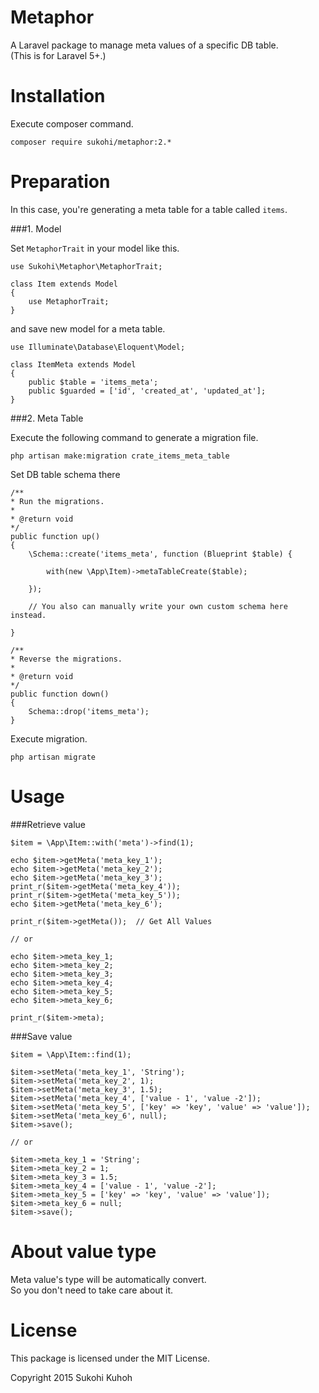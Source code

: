 Metaphor
=====

A Laravel package to manage meta values of a specific DB table.  
(This is for Laravel 5+.)

Installation
====

Execute composer command.

    composer require sukohi/metaphor:2.*

Preparation
====

In this case, you're generating a meta table for a table called `items`. 

###1. Model

Set `MetaphorTrait` in your model like this.

    use Sukohi\Metaphor\MetaphorTrait;
    
    class Item extends Model
    {
        use MetaphorTrait;
    }

and save new model for a meta table.

    use Illuminate\Database\Eloquent\Model;
    
    class ItemMeta extends Model
    {
        public $table = 'items_meta';
        public $guarded = ['id', 'created_at', 'updated_at'];
    }

###2. Meta Table

Execute the following command to generate a migration file.

    php artisan make:migration crate_items_meta_table

   
Set DB table schema there

    /**
    * Run the migrations.
    *
    * @return void
    */
    public function up()
    {
        \Schema::create('items_meta', function (Blueprint $table) {

            with(new \App\Item)->metaTableCreate($table);

        });
            
        // You also can manually write your own custom schema here instead.
        
    }
    
    /**
    * Reverse the migrations.
    *
    * @return void
    */
    public function down()
    {
        Schema::drop('items_meta');
    }
    

Execute migration.

    php artisan migrate


Usage
====

###Retrieve value

    $item = \App\Item::with('meta')->find(1);
    
    echo $item->getMeta('meta_key_1');
    echo $item->getMeta('meta_key_2');
    echo $item->getMeta('meta_key_3');
    print_r($item->getMeta('meta_key_4'));
    print_r($item->getMeta('meta_key_5'));
    echo $item->getMeta('meta_key_6');
    
    print_r($item->getMeta());  // Get All Values
    
    // or
    
    echo $item->meta_key_1;
    echo $item->meta_key_2;
    echo $item->meta_key_3;
    echo $item->meta_key_4;
    echo $item->meta_key_5;
    echo $item->meta_key_6;
    
    print_r($item->meta);

###Save value
    
    $item = \App\Item::find(1);
    
    $item->setMeta('meta_key_1', 'String');
    $item->setMeta('meta_key_2', 1);
    $item->setMeta('meta_key_3', 1.5);
    $item->setMeta('meta_key_4', ['value - 1', 'value -2']);
    $item->setMeta('meta_key_5', ['key' => 'key', 'value' => 'value']);
    $item->setMeta('meta_key_6', null);
    $item->save();
    
    // or
    
    $item->meta_key_1 = 'String';
    $item->meta_key_2 = 1;
    $item->meta_key_3 = 1.5;
    $item->meta_key_4 = ['value - 1', 'value -2'];
    $item->meta_key_5 = ['key' => 'key', 'value' => 'value']);
    $item->meta_key_6 = null;
    $item->save();

About value type
====

Meta value's type will be automatically convert.  
So you don't need to take care about it.

License
====

This package is licensed under the MIT License.

Copyright 2015 Sukohi Kuhoh
